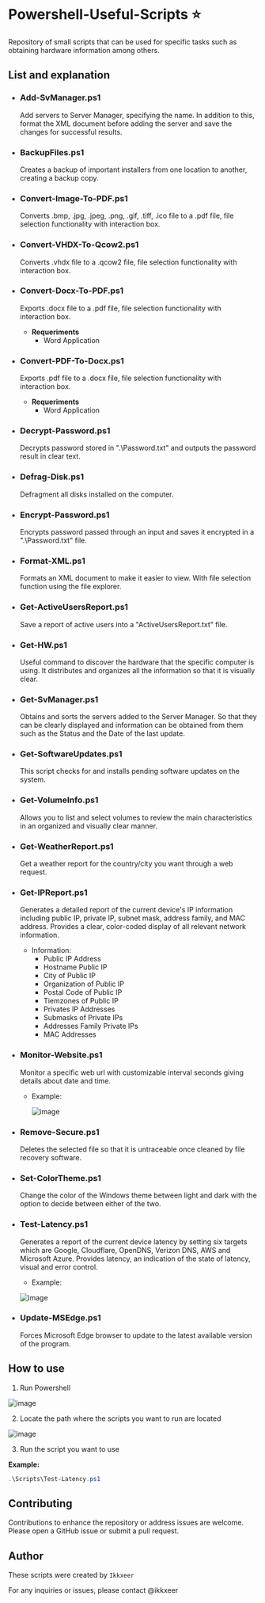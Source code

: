 # Powershell-Useful-Scripts ⭐
Repository of small scripts that can be used for specific tasks such as obtaining hardware information among others.


## List and explanation 

- ### Add-SvManager.ps1
  Add servers to Server Manager, specifying the name.
  In addition to this, format the XML document before adding the server and save the changes for successful results.

- ### BackupFiles.ps1
  Creates a backup of important installers from one location to another, creating a backup copy.

- ### Convert-Image-To-PDF.ps1
  Converts .bmp, .jpg, .jpeg, .png, .gif, .tiff, .ico file to a .pdf file, file selection functionality with interaction box.

- ### Convert-VHDX-To-Qcow2.ps1
  Converts .vhdx file to a .qcow2 file, file selection functionality with interaction box.

- ### Convert-Docx-To-PDF.ps1
  Exports .docx file to a .pdf file, file selection functionality with interaction box.

  - **Requeriments**
    - Word Application
   
- ### Convert-PDF-To-Docx.ps1
  Exports .pdf file to a .docx file, file selection functionality with interaction box.

  - **Requeriments**
    - Word Application

- ### Decrypt-Password.ps1
  Decrypts password stored in ".\Password.txt" and outputs the password result in clear text.

- ### Defrag-Disk.ps1
  Defragment all disks installed on the computer.

- ### Encrypt-Password.ps1
  Encrypts password passed through an input and saves it encrypted in a ".\Password.txt" file.
  
- ### Format-XML.ps1
  Formats an XML document to make it easier to view.
  With file selection function using the file explorer.

- ### Get-ActiveUsersReport.ps1
  Save a report of active users into a "ActiveUsersReport.txt" file.

- ### Get-HW.ps1
  Useful command to discover the hardware that the specific computer is using.
  It distributes and organizes all the information so that it is visually clear.

- ### Get-SvManager.ps1
  Obtains and sorts the servers added to the Server Manager.
  So that they can be clearly displayed and information can be obtained from them such as the Status and the Date of the last update.

- ### Get-SoftwareUpdates.ps1
  This script checks for and installs pending software updates on the system.

- ### Get-VolumeInfo.ps1
  Allows you to list and select volumes to review the main characteristics in an organized and visually clear manner.

- ### Get-WeatherReport.ps1
  Get a weather report for the country/city you want through a web request.
  
- ### Get-IPReport.ps1
  Generates a detailed report of the current device's IP information including public IP, private IP, subnet mask, address family, and MAC address.
  Provides a clear, color-coded display of all relevant network information.
  
  - Information:
    - Public IP Address
    - Hostname Public IP
    - City of Public IP
    - Organization of Public IP
    - Postal Code of Public IP
    - Tiemzones of Public IP
    - Privates IP Addresses
    - Submasks of Private IPs
    - Addresses Family Private IPs
    - MAC Addresses
  
- ### Monitor-Website.ps1
  Monitor a specific web url with customizable interval seconds giving details about date and time.

  - Example:
 
    ![image](https://github.com/user-attachments/assets/b7ffaf31-ca1c-40bb-82b4-885e406951a4)

- ### Remove-Secure.ps1
  Deletes the selected file so that it is untraceable once cleaned by file recovery software.
  
- ### Set-ColorTheme.ps1
  Change the color of the Windows theme between light and dark with the option to decide between either of the two.

- ### Test-Latency.ps1
  Generates a report of the current device latency by setting six targets which are Google, Cloudflare, OpenDNS, Verizon DNS, AWS and Microsoft Azure.
  Provides latency, an indication of the state of latency, visual and error control.

  - Example:

  ![image](https://github.com/user-attachments/assets/ef2a0d74-51fd-45bd-b000-6c07fb7d10a7)

- ### Update-MSEdge.ps1
  Forces Microsoft Edge browser to update to the latest available version of the program.


## How to use
1. Run Powershell
   
![image](https://github.com/user-attachments/assets/6944f1c9-fd6f-4148-bcce-1ed0518726b3)

2. Locate the path where the scripts you want to run are located
   
![image](https://github.com/user-attachments/assets/e5df0556-6f06-4f29-9141-a36c237bd979)

3. Run the script you want to use

**Example:**
  ```powershell
.\Scripts\Test-Latency.ps1
````

## Contributing
Contributions to enhance the repository or address issues are welcome. Please open a GitHub issue or submit a pull request.

## Author

These scripts were created by ``Ikkxeer``

For any inquiries or issues, please contact @ikkxeer
